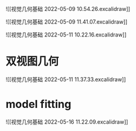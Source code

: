 ![[视觉几何基础 2022-05-09 10.54.26.excalidraw]]

![[视觉几何基础 2022-05-09 11.41.07.excalidraw]]

![[视觉几何基础 2022-05-11 10.22.16.excalidraw]]
# 双视图几何
![[视觉几何基础 2022-05-11 11.37.33.excalidraw]]
# model fitting
![[视觉几何基础 2022-05-16 11.22.09.excalidraw]]